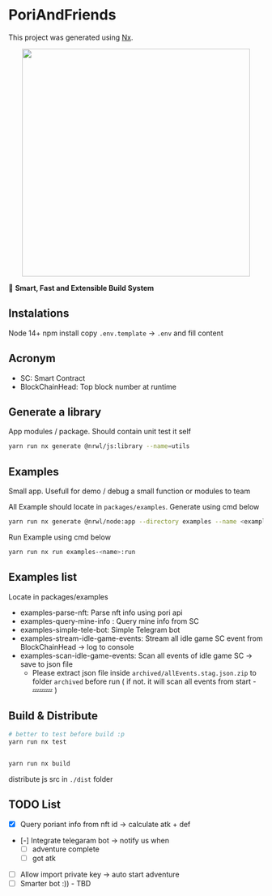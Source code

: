 

# PoriAndFriends

This project was generated using [Nx](https://nx.dev).

<p style="text-align: center;"><img src="https://raw.githubusercontent.com/nrwl/nx/master/images/nx-logo.png" width="450"></p>

🔎 **Smart, Fast and Extensible Build System**

## Instalations

Node 14+
npm install
copy `.env.template` -> `.env` and fill content

## Acronym

- SC: Smart Contract
- BlockChainHead: Top block number at runtime

## Generate a library

App modules / package. Should contain unit test it self

``` sh
yarn run nx generate @nrwl/js:library --name=utils
```

## Examples

Small app. Usefull for demo / debug a small function or modules to team

All Example should locate in `packages/examples`. Generate using cmd below

``` sh
yarn run nx generate @nrwl/node:app --directory examples --name <exampleName>
```

Run Example using cmd below

``` sh
yarn run nx run examples-<name>:run
```

## Examples list

Locate in packages/examples

- examples-parse-nft: Parse nft info using pori api
- examples-query-mine-info : Query mine info from SC
- examples-simple-tele-bot: Simple Telegram bot
- examples-stream-idle-game-events: Stream all idle game SC event from BlockChainHead -> log to console
- examples-scan-idle-game-events: Scan all events of idle game SC -> save to json file
  - Please extract json file inside `archived/allEvents.stag.json.zip` to folder `archived` before run ( if not. it will scan all events from start - 💤💤💤 )

## Build & Distribute

```sh
# better to test before build :p
yarn run nx test


yarn run nx build
```

distribute js src in `./dist` folder

## TODO List

- [x] Query poriant info from nft id -> calculate atk + def
- [-] Integrate telegaram bot -> notify us when
   - [ ] adventure complete 
   - [ ] got atk
- [ ] Allow import private key -> auto start adventure
- [ ] Smarter bot :)) - TBD